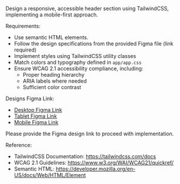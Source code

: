 Design a responsive, accessible header section using TailwindCSS, implementing a mobile-first approach.

Requirements:

- Use semantic HTML elements.
- Follow the design specifications from the provided Figma file (link required)
- Implement styles using TailwindCSS utility classes
- Match colors and typography defined in `app/app.css`
- Ensure WCAG 2.1 accessibility compliance, including:
  - Proper heading hierarchy
  - ARIA labels where needed
  - Sufficient color contrast

Designs Figma Link:

- [Desktop Figma Link](https://www.figma.com/design/SOOB5xE3Jk0qq6bNYahL55/SaasAble-%E2%80%93-FREE-Figma-UI-kit-and-design-system--Community-?node-id=2766-72351&t=zkisXQPBMVrRJSZV-4)
- [Tablet Figma Link](https://www.figma.com/design/SOOB5xE3Jk0qq6bNYahL55/SaasAble-%E2%80%93-FREE-Figma-UI-kit-and-design-system--Community-?node-id=3202-74921&t=zkisXQPBMVrRJSZV-4)
- [Mobile Figma Link](https://www.figma.com/design/SOOB5xE3Jk0qq6bNYahL55/SaasAble-%E2%80%93-FREE-Figma-UI-kit-and-design-system--Community-?node-id=3225-77989&t=zkisXQPBMVrRJSZV-4)

Please provide the Figma design link to proceed with implementation.

Reference:

- TailwindCSS Documentation: https://tailwindcss.com/docs
- WCAG 2.1 Guidelines: https://www.w3.org/WAI/WCAG21/quickref/
- Semantic HTML: https://developer.mozilla.org/en-US/docs/Web/HTML/Element
